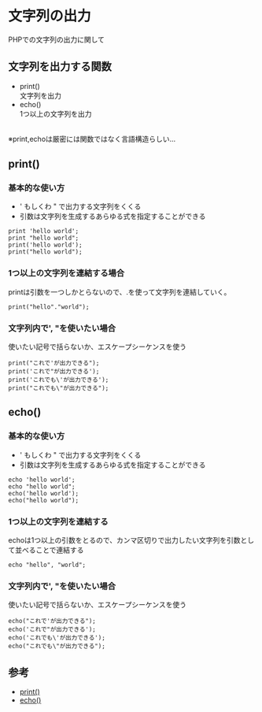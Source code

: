 # 文字列の出力

PHPでの文字列の出力に関して

## 文字列を出力する関数
- print()
  <br>文字列を出力
- echo() 
  <br>1つ以上の文字列を出力
  
<br>※print,echoは厳密には関数ではなく言語構造らしい…

## print()
### 基本的な使い方
- ' もしくわ " で出力する文字列をくくる
- 引数は文字列を生成するあらゆる式を指定することができる
```
print 'hello world';
print "hello world";
print('hello world');
print("hello world");
```

### 1つ以上の文字列を連結する場合
printは引数を一つしかとらないので、.を使って文字列を連結していく。
```
print("hello"."world");
```

### 文字列内で', "を使いたい場合
使いたい記号で括らないか、エスケープシーケンスを使う
```
print("これで'が出力できる");
print('これで"が出力できる');
print('これでも\'が出力できる');
print("これでも\"が出力できる");
```

## echo()
### 基本的な使い方
- ' もしくわ " で出力する文字列をくくる
- 引数は文字列を生成するあらゆる式を指定することができる
```
echo 'hello world';
echo "hello world";
echo('hello world');
echo("hello world");
```
### 1つ以上の文字列を連結する
echoは1つ以上の引数をとるので、カンマ区切りで出力したい文字列を引数として並べることで連結する
```
echo "hello", "world";
```
### 文字列内で', "を使いたい場合
使いたい記号で括らないか、エスケープシーケンスを使う
```
echo("これで'が出力できる");
echo('これで"が出力できる');
echo('これでも\'が出力できる');
echo("これでも\"が出力できる");
```
## 参考
- [print()](https://www.php.net/manual/ja/function.print.php)
- [echo()](https://www.php.net/manual/ja/function.echo.php)
